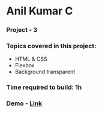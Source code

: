 # Anil Kumar C

### Project - 3

### Topics covered in this project:

- HTML & CSS
- Flexbox
- Background transparent

### Time required to build: 1h

### Demo - [Link]( https://anil-project03.netlify.app/)
